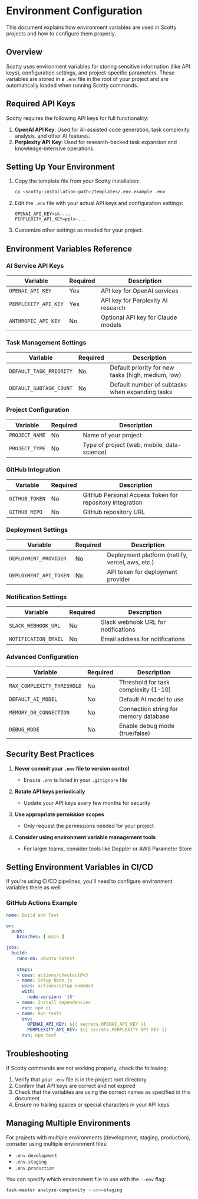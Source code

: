 # Environment Configuration

This document explains how environment variables are used in Scotty projects and how to configure them properly.

## Overview

Scotty uses environment variables for storing sensitive information (like API keys), configuration settings, and project-specific parameters. These variables are stored in a `.env` file in the root of your project and are automatically loaded when running Scotty commands.

## Required API Keys

Scotty requires the following API keys for full functionality:

1. **OpenAI API Key**: Used for AI-assisted code generation, task complexity analysis, and other AI features.
2. **Perplexity API Key**: Used for research-backed task expansion and knowledge-intensive operations.

## Setting Up Your Environment

1. Copy the template file from your Scotty installation:
   ```bash
   cp <scotty-installation-path>/templates/.env.example .env
   ```

2. Edit the `.env` file with your actual API keys and configuration settings:
   ```
   OPENAI_API_KEY=sk-...
   PERPLEXITY_API_KEY=pplx-...
   ```

3. Customize other settings as needed for your project.

## Environment Variables Reference

### AI Service API Keys

| Variable | Required | Description |
|----------|----------|-------------|
| `OPENAI_API_KEY` | Yes | API key for OpenAI services |
| `PERPLEXITY_API_KEY` | Yes | API key for Perplexity AI research |
| `ANTHROPIC_API_KEY` | No | Optional API key for Claude models |

### Task Management Settings

| Variable | Required | Description |
|----------|----------|-------------|
| `DEFAULT_TASK_PRIORITY` | No | Default priority for new tasks (high, medium, low) |
| `DEFAULT_SUBTASK_COUNT` | No | Default number of subtasks when expanding tasks |

### Project Configuration

| Variable | Required | Description |
|----------|----------|-------------|
| `PROJECT_NAME` | No | Name of your project |
| `PROJECT_TYPE` | No | Type of project (web, mobile, data-science) |

### GitHub Integration

| Variable | Required | Description |
|----------|----------|-------------|
| `GITHUB_TOKEN` | No | GitHub Personal Access Token for repository integration |
| `GITHUB_REPO` | No | GitHub repository URL |

### Deployment Settings

| Variable | Required | Description |
|----------|----------|-------------|
| `DEPLOYMENT_PROVIDER` | No | Deployment platform (netlify, vercel, aws, etc.) |
| `DEPLOYMENT_API_TOKEN` | No | API token for deployment provider |

### Notification Settings

| Variable | Required | Description |
|----------|----------|-------------|
| `SLACK_WEBHOOK_URL` | No | Slack webhook URL for notifications |
| `NOTIFICATION_EMAIL` | No | Email address for notifications |

### Advanced Configuration

| Variable | Required | Description |
|----------|----------|-------------|
| `MAX_COMPLEXITY_THRESHOLD` | No | Threshold for task complexity (1-10) |
| `DEFAULT_AI_MODEL` | No | Default AI model to use |
| `MEMORY_DB_CONNECTION` | No | Connection string for memory database |
| `DEBUG_MODE` | No | Enable debug mode (true/false) |

## Security Best Practices

1. **Never commit your `.env` file to version control**
   - Ensure `.env` is listed in your `.gitignore` file

2. **Rotate API keys periodically**
   - Update your API keys every few months for security

3. **Use appropriate permission scopes**
   - Only request the permissions needed for your project

4. **Consider using environment variable management tools**
   - For larger teams, consider tools like Doppler or AWS Parameter Store

## Setting Environment Variables in CI/CD

If you're using CI/CD pipelines, you'll need to configure environment variables there as well:

### GitHub Actions Example

```yaml
name: Build and Test

on:
  push:
    branches: [ main ]

jobs:
  build:
    runs-on: ubuntu-latest
    
    steps:
    - uses: actions/checkout@v3
    - name: Setup Node.js
      uses: actions/setup-node@v3
      with:
        node-version: '18'
    - name: Install dependencies
      run: npm ci
    - name: Run tests
      env:
        OPENAI_API_KEY: ${{ secrets.OPENAI_API_KEY }}
        PERPLEXITY_API_KEY: ${{ secrets.PERPLEXITY_API_KEY }}
      run: npm test
```

## Troubleshooting

If Scotty commands are not working properly, check the following:

1. Verify that your `.env` file is in the project root directory
2. Confirm that API keys are correct and not expired
3. Check that the variables are using the correct names as specified in this document
4. Ensure no trailing spaces or special characters in your API keys

## Managing Multiple Environments

For projects with multiple environments (development, staging, production), consider using multiple environment files:

- `.env.development`
- `.env.staging`
- `.env.production`

You can specify which environment file to use with the `--env` flag:

```bash
task-master analyze-complexity --env=staging
```
